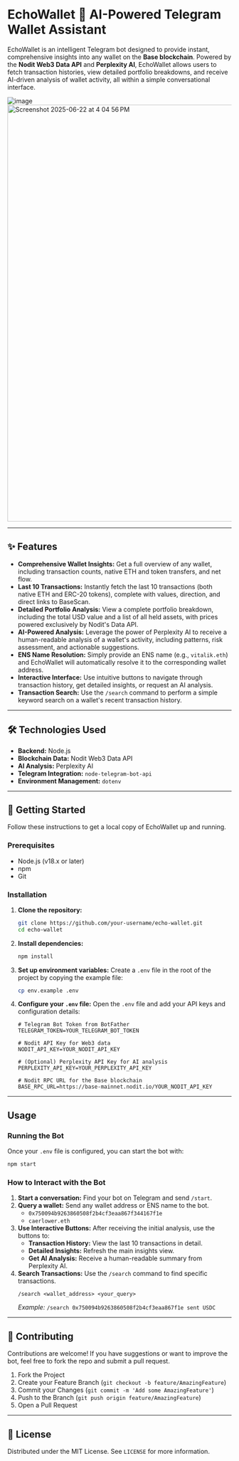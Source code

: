 # EchoWallet 🤖 AI-Powered Telegram Wallet Assistant

EchoWallet is an intelligent Telegram bot designed to provide instant, comprehensive insights into any wallet on the **Base blockchain**. Powered by the **Nodit Web3 Data API** and **Perplexity AI**, EchoWallet allows users to fetch transaction histories, view detailed portfolio breakdowns, and receive AI-driven analysis of wallet activity, all within a simple conversational interface.

![image](https://github.com/user-attachments/assets/85777b0b-0266-482f-8c79-ad04c8b00986)
<img width="937" alt="Screenshot 2025-06-22 at 4 04 56 PM" src="https://github.com/user-attachments/assets/ad7de994-8db4-4702-b832-b1f2abd84580" />

---

## ✨ Features

-   **Comprehensive Wallet Insights:** Get a full overview of any wallet, including transaction counts, native ETH and token transfers, and net flow.
-   **Last 10 Transactions:** Instantly fetch the last 10 transactions (both native ETH and ERC-20 tokens), complete with values, direction, and direct links to BaseScan.
-   **Detailed Portfolio Analysis:** View a complete portfolio breakdown, including the total USD value and a list of all held assets, with prices powered exclusively by Nodit's Data API.
-   **AI-Powered Analysis:** Leverage the power of Perplexity AI to receive a human-readable analysis of a wallet's activity, including patterns, risk assessment, and actionable suggestions.
-   **ENS Name Resolution:** Simply provide an ENS name (e.g., `vitalik.eth`) and EchoWallet will automatically resolve it to the corresponding wallet address.
-   **Interactive Interface:** Use intuitive buttons to navigate through transaction history, get detailed insights, or request an AI analysis.
-   **Transaction Search:** Use the `/search` command to perform a simple keyword search on a wallet's recent transaction history.

---

## 🛠️ Technologies Used

-   **Backend:** Node.js
-   **Blockchain Data:** Nodit Web3 Data API
-   **AI Analysis:** Perplexity AI
-   **Telegram Integration:** `node-telegram-bot-api`
-   **Environment Management:** `dotenv`

---

## 🚀 Getting Started

Follow these instructions to get a local copy of EchoWallet up and running.

### Prerequisites

-   Node.js (v18.x or later)
-   npm
-   Git

### Installation

1.  **Clone the repository:**
    ```sh
    git clone https://github.com/your-username/echo-wallet.git
    cd echo-wallet
    ```

2.  **Install dependencies:**
    ```sh
    npm install
    ```

3.  **Set up environment variables:**
    Create a `.env` file in the root of the project by copying the example file:
    ```sh
    cp env.example .env
    ```

4.  **Configure your `.env` file:**
    Open the `.env` file and add your API keys and configuration details:

    ```env
    # Telegram Bot Token from BotFather
    TELEGRAM_TOKEN=YOUR_TELEGRAM_BOT_TOKEN

    # Nodit API Key for Web3 data
    NODIT_API_KEY=YOUR_NODIT_API_KEY

    # (Optional) Perplexity API Key for AI analysis
    PERPLEXITY_API_KEY=YOUR_PERPLEXITY_API_KEY

    # Nodit RPC URL for the Base blockchain
    BASE_RPC_URL=https://base-mainnet.nodit.io/YOUR_NODIT_API_KEY
    ```

---

## Usage

### Running the Bot

Once your `.env` file is configured, you can start the bot with:

```sh
npm start
```

### How to Interact with the Bot

1.  **Start a conversation:** Find your bot on Telegram and send `/start`.
2.  **Query a wallet:** Send any wallet address or ENS name to the bot.
    -   `0x750094b9263860508f2b4cf3eaa867f344167f1e`
    -   `caerlower.eth`
3.  **Use Interactive Buttons:** After receiving the initial analysis, use the buttons to:
    -   **Transaction History:** View the last 10 transactions in detail.
    -   **Detailed Insights:** Refresh the main insights view.
    -   **Get AI Analysis:** Receive a human-readable summary from Perplexity AI.
4.  **Search Transactions:** Use the `/search` command to find specific transactions.
    ```
    /search <wallet_address> <your_query>
    ```
    *Example:* `/search 0x750094b9263860508f2b4cf3eaa867f1e sent USDC`

---

## 🤝 Contributing

Contributions are welcome! If you have suggestions or want to improve the bot, feel free to fork the repo and submit a pull request.

1.  Fork the Project
2.  Create your Feature Branch (`git checkout -b feature/AmazingFeature`)
3.  Commit your Changes (`git commit -m 'Add some AmazingFeature'`)
4.  Push to the Branch (`git push origin feature/AmazingFeature`)
5.  Open a Pull Request

---

## 📄 License

Distributed under the MIT License. See `LICENSE` for more information.
